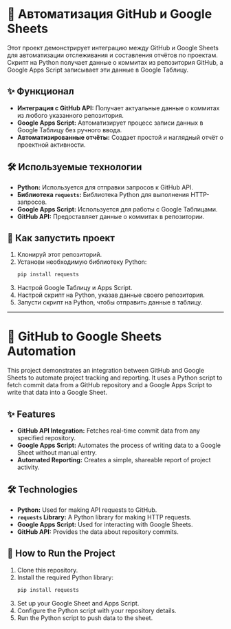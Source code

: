 # 🤖 Автоматизация GitHub и Google Sheets

Этот проект демонстрирует интеграцию между GitHub и Google Sheets для автоматизации отслеживания и составления отчётов по проектам. Скрипт на Python получает данные о коммитах из репозитория GitHub, а Google Apps Script записывает эти данные в Google Таблицу.

## ✨ Функционал

* **Интеграция с GitHub API:** Получает актуальные данные о коммитах из любого указанного репозитория.
* **Google Apps Script:** Автоматизирует процесс записи данных в Google Таблицу без ручного ввода.
* **Автоматизированные отчёты:** Создает простой и наглядный отчёт о проектной активности.

## 🛠️ Используемые технологии

* **Python:** Используется для отправки запросов к GitHub API.
* **Библиотека `requests`:** Библиотека Python для выполнения HTTP-запросов.
* **Google Apps Script:** Используется для работы с Google Таблицами.
* **GitHub API:** Предоставляет данные о коммитах в репозитории.

## 🚀 Как запустить проект

1.  Клонируй этот репозиторий.
2.  Установи необходимую библиотеку Python:
    ```bash
    pip install requests
    ```
3.  Настрой Google Таблицу и Apps Script.
4.  Настрой скрипт на Python, указав данные своего репозитория.
5.  Запусти скрипт на Python, чтобы отправить данные в таблицу.

---

# 🤖 GitHub to Google Sheets Automation

This project demonstrates an integration between GitHub and Google Sheets to automate project tracking and reporting. It uses a Python script to fetch commit data from a GitHub repository and a Google Apps Script to write that data into a Google Sheet.

## ✨ Features

* **GitHub API Integration:** Fetches real-time commit data from any specified repository.
* **Google Apps Script:** Automates the process of writing data to a Google Sheet without manual entry.
* **Automated Reporting:** Creates a simple, shareable report of project activity.

## 🛠️ Technologies

* **Python:** Used for making API requests to GitHub.
* **`requests` Library:** A Python library for making HTTP requests.
* **Google Apps Script:** Used for interacting with Google Sheets.
* **GitHub API:** Provides the data about repository commits.

## 🚀 How to Run the Project

1.  Clone this repository.
2.  Install the required Python library:
    ```bash
    pip install requests
    ```
3.  Set up your Google Sheet and Apps Script.
4.  Configure the Python script with your repository details.
5.  Run the Python script to push data to the sheet.
